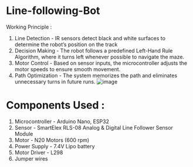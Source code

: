 # Line-following-Bot
Working Principle :  
1. Line Detection - IR sensors detect black and white surfaces to determine the 
robot’s position on the track 
2. Decision Making - The robot follows a predefined Left-Hand Rule Algorithm, 
where it turns left whenever possible to navigate the maze. 
3. Motor Control - Based on sensor inputs, the microcontroller adjusts the motor 
speeds to ensure smooth movement. 
4. Path Optimization - The system memorizes the path and eliminates 
unnecessary turns in future runs.
![image](https://github.com/user-attachments/assets/5db874dd-958f-48f8-96a8-17057a5fbbe7)

 # Components Used :   
1. Microcontroller - Arduino Nano, ESP32 
2. Sensor - SmartElex RLS-08 Analog & Digital Line Follower Sensor Module 
3. Motor - N20 Motors (600 rpm) 
4. Power Supply - 7.4V Lipo battery 
5. Motor Driver - L298 
6. Jumper wires
